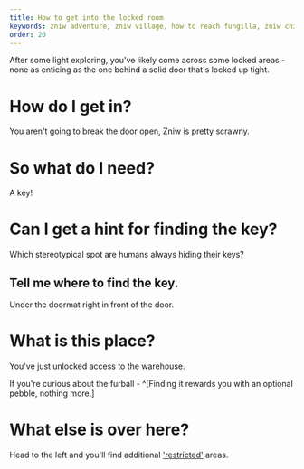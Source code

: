 ```yaml
---
title: How to get into the locked room
keywords: zniw adventure, zniw village, how to reach fungilla, zniw chiefs room, zniw chief, zniw thief room
order: 20
---
```


After some light exploring, you've likely come across some locked areas - none as enticing as the one behind a solid door that's locked up tight.

# How do I get in?
You aren't going to break the door open, Zniw is pretty scrawny.

# So what do I need?
A key!

# Can I get a hint for finding the key?
Which stereotypical spot are humans always hiding their keys?

## Tell me where to find the key.
Under the doormat right in front of the door.

# What is this place?
You've just unlocked access to the warehouse.

If you're curious about the furball - ^[Finding it rewards you with an optional pebble, nothing more.]

# What else is over here?
Head to the left and you'll find additional ['restricted'](chiefroom.md) areas.